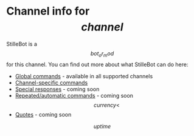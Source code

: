 # Channel info for $$channel$$

StilleBot is a $$bot_or_mod$$ for this channel. You can find out more about what
StilleBot can do here:

* [Global commands](https://rosuav.github.io/StilleBot/commands/) - available in
  all supported channels
* [Channel-specific commands](commands)
* [Special responses](specials) - coming soon
* [Repeated/automatic commands](repeat) - coming soon
$$currency<$$
* [Quotes](quotes) - coming soon

$$uptime$$
